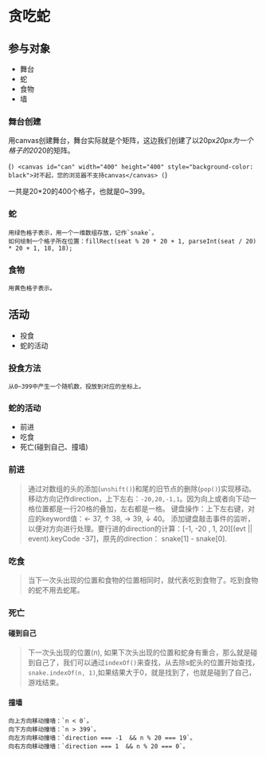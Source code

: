 # 贪吃蛇
## 参与对象
* 舞台
* 蛇
* 食物
* 墙
### 舞台创建
用canvas创建舞台，舞台实际就是个矩阵，这边我们创建了以20px*20px为一个格子的20*20的矩阵。

(```)
    <canvas id="can" width="400" height="400" style="background-color: black">对不起，您的浏览器不支持canvas</canvas>
(```)

一共是20*20的400个格子，也就是0~399。
### 蛇
    用绿色格子表示，用一个一维数组存放，记作`snake`。
    如何绘制一个格子所在位置：fillRect(seat % 20 * 20 + 1, parseInt(seat / 20) * 20 + 1, 18, 18);
### 食物
    用黄色格子表示。
### 
## 活动
* 投食
* 蛇的活动
### 投食方法
    从0~399中产生一个随机数，投放到对应的坐标上。
### 蛇的活动
* 前进
* 吃食
* 死亡(碰到自己、撞墙)
### 前进
> 通过对数组的头的添加(`unshift()`)和尾的旧节点的删除(`pop()`)实现移动。
> 移动方向记作direction，上下左右：`-20,20,-1,1`。因为向上或者向下动一格位置都是一行20格的叠加，左右都是一格。
> 键盘操作：上下左右键，对应的keyword值：← 37, ↑ 38, → 39, ↓ 40。
> 添加键盘敲击事件的监听，以便对方向进行处理。要行进的direction的计算：[-1, -20 , 1, 20][(evt || event).keyCode -37]，原先的direction： snake[1] - snake[0].
### 吃食
> 当下一次头出现的位置和食物的位置相同时，就代表吃到食物了。吃到食物的蛇不用去蛇尾。
### 死亡
 #### 碰到自己
 > 下一次头出现的位置(n), 如果下次头出现的位置和蛇身有重合，那么就是碰到自己了，我们可以通过`indexOf()`来查找，从去除s蛇头的位置开始查找，`snake.indexOf(n, 1)`,如果结果大于0，就是找到了，也就是碰到了自己，游戏结束。
 #### 撞墙
    向上方向移动撞墙：`n < 0`。
    向下方向移动撞墙：`n > 399`。
    向左方向移动撞墙：`direction === -1  && n % 20 === 19`。
    向右方向移动撞墙：`direction === 1  && n % 20 === 0`。
